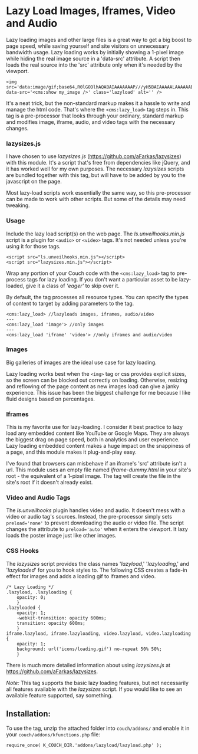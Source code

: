 # Lazy Load Images, Iframes, Video and Audio

Lazy loading images and other large files is a great way to get a big boost to page speed, while saving yourself and site visitors on unnecessary bandwidth usage. Lazy loading works by initially showing a 1-pixel image while hiding the real image source in a 'data-src' attribute. A script then loads the real source into the 'src' attribute only when it's needed by the viewport. 

    <img src='data:image/gif;base64,R0lGODlhAQABAIAAAAAAAP///yH5BAEAAAAALAAAAAABAAEAAAIBRAA7' data-src='<cms:show my_image />' class='lazyload' alt='' />
    
It's a neat trick, but the non-standard markup makes it a hassle to write and manage the html code. That's where the `<cms:lazy_load>` tag steps in. This tag is a pre-processor that looks through your ordinary, standard markup and modifies image, iframe, audio, and video tags with the necessary changes.

### lazysizes.js
I have chosen to use _lazysizes.js_ (https://github.com/aFarkas/lazysizes) with this module. It's a script that's free from dependencies like jQuery, and it has worked well for my own purposes. The necessary _lazysizes_ scripts are bundled together with this tag, but will have to be added by you to the javascript on the page.

Most lazy-load scripts work essentially the same way, so this pre-processor can be made to work with other scripts. But some of the details may need tweaking.

### Usage
Include the lazy load script(s) on the web page. The _ls.unveilhooks.min.js_ script is a plugin for `<audio>` or `<video>` tags. It's not needed unless you're using it for those tags.

    <script src="ls.unveilhooks.min.js"></script>
    <script src="lazysizes.min.js"></script>
    
Wrap any portion of your Couch code with the `<cms:lazy_load>` tag to pre-process tags for lazy loading. If you don't want a particular asset to be lazy-loaded, give it a class of _'eager'_ to skip over it.

By default, the tag processes all resource types. You can specify the types of content to target by adding parameters to the tag.

    <cms:lazy_load> //lazyloads images, iframes, audio/video
    ---
    <cms:lazy_load 'image'> //only images
    ---
    <cms:lazy_load 'iframe' 'video'> //only iframes and audio/video

### Images
Big galleries of images are the ideal use case for lazy loading.

Lazy loading works best when the `<img>` tag or css provides explicit sizes, so the screen can be blocked out correctly on loading. Otherwise, resizing and reflowing of the page content as new images load can give a janky experience. This issue has been the biggest challenge for me because I like fluid designs based on percentages.

### Iframes
This is my favorite use for lazy-loading. I consider it best practice to lazy load any embedded content like YouTube or Google Maps. They are always the biggest drag on page speed, both in analytics and user experience. Lazy loading embedded content makes a huge impact on the snappiness of a page, and this module makes it plug-and-play easy.

I've found that browsers can misbehave if an iframe's 'src' attribute isn't a url. This module uses an empty file named _iframe-dummy.html_ in your site's root - the equivalent of a 1-pixel image. The tag will create the file in the site's root if it doesn't already exist.

### Video and Audio Tags
The _ls.unveilhooks_ plugin handles video and audio. It doesn't mess with a video or audio tag's sources. Instead, the pre-processor simply sets `preload='none'` to prevent downloading the audio or video file. The script changes the attribute to `preload='auto'` when it enters the viewport. It lazy loads the poster image just like other images.

### CSS Hooks
The _lazysizes_ script provides the class names '_lazyload_,' '_lazyloading_,' and '_lazyloaded_' for you to hook styles to. The following CSS creates a fade-in effect for images and adds a loading gif to iframes and video.

    /* Lazy Loading */
    .lazyload, .lazyloading {
        opacity: 0;
        }
    .lazyloaded {
        opacity: 1;
        -webkit-transition: opacity 600ms;
        transition: opacity 600ms;
        }
    iframe.lazyload, iframe.lazyloading, video.lazyload, video.lazyloading {
        opacity: 1;
        background: url('icons/loading.gif') no-repeat 50% 50%;
        }

There is much more detailed information about using _lazysizes.js_ at https://github.com/aFarkas/lazysizes.

_Note:_ This tag supports the basic lazy loading features, but not necessarily all features available with the _lazysizes_ script. If you would like to see an available feature supported, say something. 

## Installation:
To use the tag, unzip the attached folder into `couch/addons/` and enable it in your `couch/addons/kfunctions.php` file:

    require_once( K_COUCH_DIR.'addons/lazyload/lazyload.php' );
